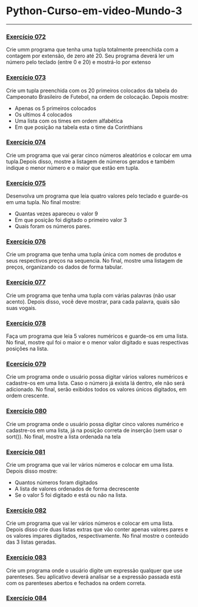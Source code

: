 # Python-Curso-em-video-Mundo-3

***
### [Exercício 072](https://github.com/rayanesousa31/Python-Curso-em-video-Mundo-3/blob/main/exerc%C3%ADcio%20072.py)

Crie umm programa  que tenha uma tupla totalmente preenchida com a contagem por extensão, de zero até 20.
Seu programa deverá ler um número pelo teclado (entre 0 e 20) e mostrá-lo por extenso


### [Exercício 073]()

Crie um tupla preenchida com os 20 primeiros colocados da tabela do Campeonato Brasileiro de Futebol, na ordem de colocação. Depois mostre:
- Apenas os 5 primeiros colocados
- Os ultimos 4 colocados
- Uma lista com os times em ordem alfabética
- Em que posição na tabela esta o time da Corinthians


### [Exercício 074](https://github.com/rayanesousa31/Python-Curso-em-video-Mundo-3/commit/45a345e87eee464b8e25206e1b6a810160aefcb1)

Crie um programa que vai gerar cinco números aleatórios e colocar em uma tupla.Depois disso, mostre a listagem de números gerados e também indique o menor número e o maior que estão em tupla.


### [Exercício 075](https://github.com/rayanesousa31/Python-Curso-em-video-Mundo-3/blob/main/exerc%C3%ADcio%20075.py)

Desenvolva um programa que leia quatro valores pelo teclado e guarde-os em uma tupla. No final mostre:
- Quantas vezes apareceu o valor 9
- Em que posição foi digitado o primeiro valor 3
- Quais foram os números pares.


### [Exercício 076](https://github.com/rayanesousa31/Python-Curso-em-video-Mundo-3/blob/main/exerc%C3%ADcio%20076.py)

Crie um programa que tenha uma tupla única com nomes de produtos e seus respectivos preços na sequencia.
No final, mostre uma listagem de preços, organizando os dados de forma tabular.


### [Exercício 077]()

Crie um programa que tenha uma tupla com várias palavras (não usar acento). Depois disso, você deve mostrar, para cada palavra, quais são suas vogais.


### [Exercício 078](https://github.com/rayanesousa31/Python-Curso-em-video-Mundo-3/blob/main/exercicio%20078.py)

Faça um programa que leia 5 valores numéricos e guarde-os em uma lista. No final, mostre qul foi o maior e o menor valor digitado e suas respectivas posições na lista.


### [Ecercício 079](https://github.com/rayanesousa31/Python-Curso-em-video-Mundo-3/blob/main/exerc%C3%ADcio%20079.py)

Crie um programa onde o usuário possa digitar vários valores numéricos e cadastre-os em uma lista. Caso o número já exista lá dentro, ele não será adicionado. No final, serão exibidos todos os valores únicos digitados, em ordem crescente.


### [Exercício 080](https://github.com/rayanesousa31/Python-Curso-em-video-Mundo-3/blob/main/exerc%C3%ADcio%20080.py)

Crie um programa onde  o usuário possa digitar cinco valores numérico e cadastre-os em uma lista, já na posição correta de inserção (sem usar o sort()).
No final, mostre a lista ordenada na tela


### [Exercício 081](https://github.com/rayanesousa31/Python-Curso-em-video-Mundo-3/commit/53ac07bf36023f12be01cd4cb79ff29993565d4c)

Crie um programa que vai ler vários números e colocar em uma lista. Depois disso mostre:
- Quantos números foram digitados
- A lista de valores ordenados de forma decrescente
- Se o valor 5 foi digitado e está ou não na lista.


### [Exercício 082]()

Crie um programa que vai ler vários números e colocar em uma lista. Depois disso crie duas listas extras que vão conter apenas valores pares e os valores impares digitados, respectivamente. No final mostre o conteúdo das 3 listas geradas.


### [Exercício 083]()

Crie um programa onde o usuário digite um expressão qualquer que use parenteses. Seu aplicativo deverá analisar se a expressão passada está com os parenteses abertos e fechados na ordem correta.


### [Exercício 084]()
